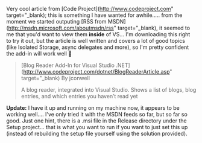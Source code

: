 Very cool article from [Code Project](http://www.codeproject.com" target="_blank); this is something I have wanted for awhile..... from the moment we started outputing [RSS from MSDN](http://msdn.microsoft.com/aboutmsdn/rss" target="_blank), it seemed to me that you'd want to view them **inside** of VS... I'm downloading this right to try it out, but the article is well written and covers a lot of good topics (like Isolated Storage, async delegates and more), so I'm pretty confident the add-in will work well 🙂

> [Blog Reader Add-In for Visual Studio .NET](http://www.codeproject.com/dotnet/BlogReaderArticle.asp" target="_blank)
> By jconwell
>
> A blog reader, integrated into Visual Studio. Shows a list of blogs, blog entries, and which entries you haven’t read yet

**Update:** I have it up and running on my machine now, it appears to be working well.... I've only tried it with the MSDN feeds so far, but so far so good. Just one hint, there is a .msi file in the Release directory under the Setup project... that is what you want to run if you want to just set this up (instead of rebuilding the setup file yourself using the solution provided).
